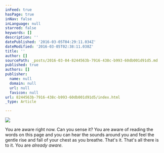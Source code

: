 ```yaml
---
inFeed: true
hasPage: true
inNav: false
inLanguage: null
starred: false
keywords: []
description: ''
datePublished: '2016-03-05T04:29:11.034Z'
dateModified: '2016-03-05T02:38:11.038Z'
title: ''
author: []
sourcePath: _posts/2016-03-04-8244563b-7916-438c-b993-60db001d91d5.md
published: true
authors: []
publisher:
  name: null
  domain: null
  url: null
  favicon: null
url: 8244563b-7916-438c-b993-60db001d91d5/index.html
_type: Article

---
```

![](https://the-grid-user-content.s3-us-west-2.amazonaws.com/1325eb7b-3eb3-4c34-9fd1-2f9f1d19d87a.jpg)

You are aware right now. Can you sense it? You are aware of reading the words on this page and you can hear the sounds around you and feel the gentle rise and fall of your chest as you breathe. That's it. That's all there is to it. You are _already aware._